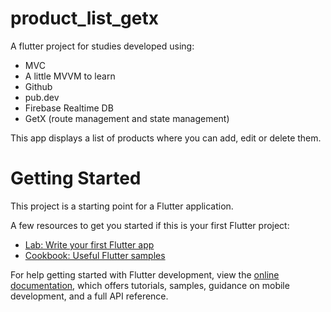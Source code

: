 # product_list_getx

A flutter project for studies developed using:

  - MVC
  - A little MVVM to learn
  - Github
  - pub.dev
  - Firebase Realtime DB
  - GetX (route management and state management)
  
This app displays a list of products where you can add, edit or delete them.

# Getting Started

This project is a starting point for a Flutter application.

A few resources to get you started if this is your first Flutter project:

- [Lab: Write your first Flutter app](https://docs.flutter.dev/get-started/codelab)
- [Cookbook: Useful Flutter samples](https://docs.flutter.dev/cookbook)

For help getting started with Flutter development, view the
[online documentation](https://docs.flutter.dev/), which offers tutorials,
samples, guidance on mobile development, and a full API reference.
